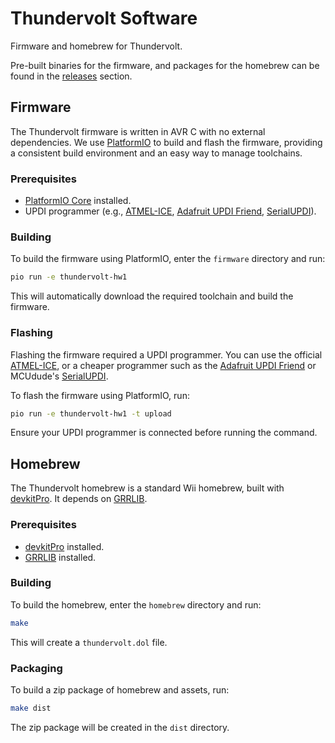 # Thundervolt Software

Firmware and homebrew for Thundervolt.

Pre-built binaries for the firmware, and packages for the homebrew can be found in the [releases](https://github.com/mackieks/thundervolt-private/releases) section.

## Firmware

The Thundervolt firmware is written in AVR C with no external dependencies. We use [PlatformIO](https://platformio.org/) to build and flash the firmware, providing a consistent build environment and an easy way to manage toolchains.

### Prerequisites

- [PlatformIO Core](https://platformio.org/install) installed.
- UPDI programmer (e.g., [ATMEL-ICE](https://www.microchip.com/en-us/development-tool/atatmel-ice), [Adafruit UPDI Friend](https://www.adafruit.com/product/5879), [SerialUPDI](https://www.tindie.com/products/mcudude/serialupdi-programmer/)).

### Building

To build the firmware using PlatformIO, enter the `firmware` directory and run:

```bash
pio run -e thundervolt-hw1
```

This will automatically download the required toolchain and build the firmware.

### Flashing

Flashing the firmware required a UPDI programmer. You can use the official [ATMEL-ICE](https://www.microchip.com/en-us/development-tool/atatmel-ice), or a cheaper programmer such as the [Adafruit UPDI Friend](https://www.adafruit.com/product/5879) or MCUdude's [SerialUPDI](https://www.tindie.com/products/mcudude/serialupdi-programmer/).

To flash the firmware using PlatformIO, run:

```bash
pio run -e thundervolt-hw1 -t upload
```

Ensure your UPDI programmer is connected before running the command.

## Homebrew

The Thundervolt homebrew is a standard Wii homebrew, built with [devkitPro](https://devkitpro.org/). It depends on [GRRLIB](https://github.com/GRRLIB/GRRLIB).

### Prerequisites

- [devkitPro](https://devkitpro.org/wiki/Getting_Started) installed.
- [GRRLIB](https://github.com/GRRLIB/GRRLIB) installed.

### Building

To build the homebrew, enter the `homebrew` directory and run:

```bash
make
```

This will create a `thundervolt.dol` file.

### Packaging

To build a zip package of homebrew and assets, run:

```bash
make dist
```

The zip package will be created in the `dist` directory.
